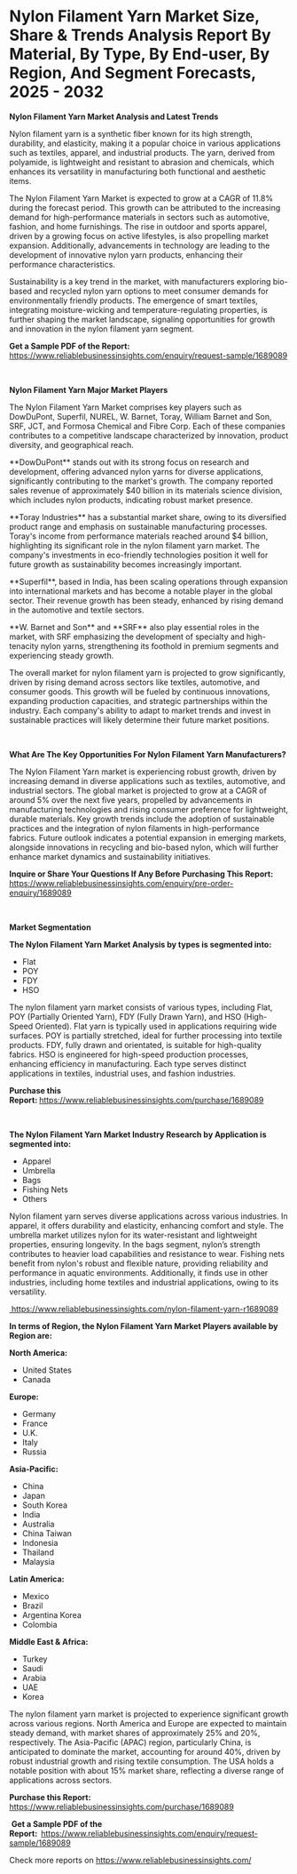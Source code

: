 <p><h1>Nylon Filament Yarn Market Size, Share & Trends Analysis Report By Material, By Type, By End-user, By Region, And Segment Forecasts, 2025 - 2032</h1></p><p><strong>Nylon Filament Yarn Market Analysis and Latest Trends</strong></p>
<p><p>Nylon filament yarn is a synthetic fiber known for its high strength, durability, and elasticity, making it a popular choice in various applications such as textiles, apparel, and industrial products. The yarn, derived from polyamide, is lightweight and resistant to abrasion and chemicals, which enhances its versatility in manufacturing both functional and aesthetic items.</p><p>The Nylon Filament Yarn Market is expected to grow at a CAGR of 11.8% during the forecast period. This growth can be attributed to the increasing demand for high-performance materials in sectors such as automotive, fashion, and home furnishings. The rise in outdoor and sports apparel, driven by a growing focus on active lifestyles, is also propelling market expansion. Additionally, advancements in technology are leading to the development of innovative nylon yarn products, enhancing their performance characteristics.</p><p>Sustainability is a key trend in the market, with manufacturers exploring bio-based and recycled nylon yarn options to meet consumer demands for environmentally friendly products. The emergence of smart textiles, integrating moisture-wicking and temperature-regulating properties, is further shaping the market landscape, signaling opportunities for growth and innovation in the nylon filament yarn segment.</p></p>
<p><strong>Get a Sample PDF of the Report:&nbsp;</strong> <a href="https://www.reliablebusinessinsights.com/enquiry/request-sample/1689089?utm_campaign=2318&utm_medium=2&utm_source=Github&utm_content=ia&utm_term=01042025&utm_id=nylon-filament-yarn">https://www.reliablebusinessinsights.com/enquiry/request-sample/1689089</a></p>
<p>&nbsp;</p>
<p><strong>Nylon Filament Yarn Major Market Players</strong></p>
<p><p>The Nylon Filament Yarn Market comprises key players such as DowDuPont, Superfil, NUREL, W. Barnet, Toray, William Barnet and Son, SRF, JCT, and Formosa Chemical and Fibre Corp. Each of these companies contributes to a competitive landscape characterized by innovation, product diversity, and geographical reach.</p><p>**DowDuPont** stands out with its strong focus on research and development, offering advanced nylon yarns for diverse applications, significantly contributing to the market's growth. The company reported sales revenue of approximately $40 billion in its materials science division, which includes nylon products, indicating robust market presence.</p><p>**Toray Industries** has a substantial market share, owing to its diversified product range and emphasis on sustainable manufacturing processes. Toray's income from performance materials reached around $4 billion, highlighting its significant role in the nylon filament yarn market. The company's investments in eco-friendly technologies position it well for future growth as sustainability becomes increasingly important.</p><p>**Superfil**, based in India, has been scaling operations through expansion into international markets and has become a notable player in the global sector. Their revenue growth has been steady, enhanced by rising demand in the automotive and textile sectors.</p><p>**W. Barnet and Son** and **SRF** also play essential roles in the market, with SRF emphasizing the development of specialty and high-tenacity nylon yarns, strengthening its foothold in premium segments and experiencing steady growth.</p><p>The overall market for nylon filament yarn is projected to grow significantly, driven by rising demand across sectors like textiles, automotive, and consumer goods. This growth will be fueled by continuous innovations, expanding production capacities, and strategic partnerships within the industry. Each company's ability to adapt to market trends and invest in sustainable practices will likely determine their future market positions.</p></p>
<p>&nbsp;</p>
<p><strong>What Are The Key Opportunities For Nylon Filament Yarn Manufacturers?</strong></p>
<p><p>The Nylon Filament Yarn market is experiencing robust growth, driven by increasing demand in diverse applications such as textiles, automotive, and industrial sectors. The global market is projected to grow at a CAGR of around 5% over the next five years, propelled by advancements in manufacturing technologies and rising consumer preference for lightweight, durable materials. Key growth trends include the adoption of sustainable practices and the integration of nylon filaments in high-performance fabrics. Future outlook indicates a potential expansion in emerging markets, alongside innovations in recycling and bio-based nylon, which will further enhance market dynamics and sustainability initiatives.</p></p>
<p><strong>Inquire or Share Your Questions If Any Before Purchasing This Report:</strong> <a href="https://www.reliablebusinessinsights.com/enquiry/pre-order-enquiry/1689089?utm_campaign=2318&utm_medium=2&utm_source=Github&utm_content=ia&utm_term=01042025&utm_id=nylon-filament-yarn">https://www.reliablebusinessinsights.com/enquiry/pre-order-enquiry/1689089</a></p>
<p>&nbsp;</p>
<p><strong>Market Segmentation</strong></p>
<p><strong>The Nylon Filament Yarn Market Analysis by types is segmented into:</strong></p>
<p><ul><li>Flat</li><li>POY</li><li>FDY</li><li>HSO</li></ul></p>
<p><p>The nylon filament yarn market consists of various types, including Flat, POY (Partially Oriented Yarn), FDY (Fully Drawn Yarn), and HSO (High-Speed Oriented). Flat yarn is typically used in applications requiring wide surfaces. POY is partially stretched, ideal for further processing into textile products. FDY, fully drawn and orientated, is suitable for high-quality fabrics. HSO is engineered for high-speed production processes, enhancing efficiency in manufacturing. Each type serves distinct applications in textiles, industrial uses, and fashion industries.</p></p>
<p><strong>Purchase this Report:&nbsp;</strong><a href="https://www.reliablebusinessinsights.com/purchase/1689089?utm_campaign=2318&utm_medium=2&utm_source=Github&utm_content=ia&utm_term=01042025&utm_id=nylon-filament-yarn">https://www.reliablebusinessinsights.com/purchase/1689089</a></p>
<p>&nbsp;</p>
<p><strong>The Nylon Filament Yarn Market Industry Research by Application is segmented into:</strong></p>
<p><ul><li>Apparel</li><li>Umbrella</li><li>Bags</li><li>Fishing Nets</li><li>Others</li></ul></p>
<p><p>Nylon filament yarn serves diverse applications across various industries. In apparel, it offers durability and elasticity, enhancing comfort and style. The umbrella market utilizes nylon for its water-resistant and lightweight properties, ensuring longevity. In the bags segment, nylon’s strength contributes to heavier load capabilities and resistance to wear. Fishing nets benefit from nylon's robust and flexible nature, providing reliability and performance in aquatic environments. Additionally, it finds use in other industries, including home textiles and industrial applications, owing to its versatility.</p></p>
<p><a href="https://www.reliablebusinessinsights.com/nylon-filament-yarn-r1689089?utm_campaign=2318&utm_medium=2&utm_source=Github&utm_content=ia&utm_term=01042025&utm_id=nylon-filament-yarn">&nbsp;https://www.reliablebusinessinsights.com/nylon-filament-yarn-r1689089</a></p>
<p><strong>In terms of Region, the Nylon Filament Yarn Market Players available by Region are:</strong></p>
<p>
    <p> <strong> North America: </strong>
        <ul>
            <li>United States</li>
            <li>Canada</li>
        </ul>
        </p> 
    <p> <strong> Europe: </strong>
        <ul>
            <li>Germany</li>
            <li>France</li>
            <li>U.K.</li>
            <li>Italy</li>
            <li>Russia</li>
        </ul>
        </p> 
    <p> <strong> Asia-Pacific: </strong>
        <ul>
            <li>China</li>
            <li>Japan</li>
            <li>South Korea</li>
            <li>India</li>
            <li>Australia</li>
            <li>China Taiwan</li>
            <li>Indonesia</li>
            <li>Thailand</li>
            <li>Malaysia</li>
        </ul>
        </p> 
    <p> <strong> Latin America: </strong>
        <ul>
            <li>Mexico</li>
            <li>Brazil</li>
            <li>Argentina Korea</li>
            <li>Colombia</li>
        </ul>
        </p> 
    <p> <strong> Middle East & Africa: </strong>
        <ul>
            <li>Turkey</li>
            <li>Saudi</li>
            <li>Arabia</li>
            <li>UAE</li>
            <li>Korea</li>
        </ul>
    </p>
    </p>
<p><p>The nylon filament yarn market is projected to experience significant growth across various regions. North America and Europe are expected to maintain steady demand, with market shares of approximately 25% and 20%, respectively. The Asia-Pacific (APAC) region, particularly China, is anticipated to dominate the market, accounting for around 40%, driven by robust industrial growth and rising textile consumption. The USA holds a notable position with about 15% market share, reflecting a diverse range of applications across sectors.</p></p>
<p><strong>Purchase this Report: </strong><a href="https://www.reliablebusinessinsights.com/purchase/1689089?utm_campaign=2318&utm_medium=2&utm_source=Github&utm_content=ia&utm_term=01042025&utm_id=nylon-filament-yarn">https://www.reliablebusinessinsights.com/purchase/1689089</a></p>
<p>&nbsp;<strong>Get a Sample PDF of the Report:&nbsp;&nbsp;</strong><a href="https://www.reliablebusinessinsights.com/enquiry/request-sample/1689089?utm_campaign=2318&utm_medium=2&utm_source=Github&utm_content=ia&utm_term=01042025&utm_id=nylon-filament-yarn">https://www.reliablebusinessinsights.com/enquiry/request-sample/1689089</a></p>
<p><strong></strong></p>
<p>Check more reports on <a href="https://www.reliablebusinessinsights.com/?utm_campaign=2318&utm_medium=2&utm_source=Github&utm_content=ia&utm_term=01042025&utm_id=nylon-filament-yarn">https://www.reliablebusinessinsights.com/</a></p>